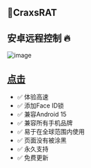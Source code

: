 ## 🤩CraxsRAT
## 安卓远程控制 🔥

![image](https://github.com/user-attachments/assets/f8b332a5-8efe-4749-8dda-6d374739e080)


## [点击](https://rentry.org/craxs_rats)

- ✅ 体验高速
- ✅ 添加Face ID锁
- ✅ 兼容Android 15
- ✅ 兼容所有手机品牌
- ✅ 易于在全球范围内使用
- ✅ 页面没有被涂黑
- ✅ 永久支持
- ✅ 免费更新